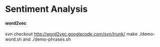 # Sentiment Analysis

#### word2vec
svn checkout http://word2vec.googlecode.com/svn/trunk/
make
./demo-word.sh and ./demo-phrases.sh
